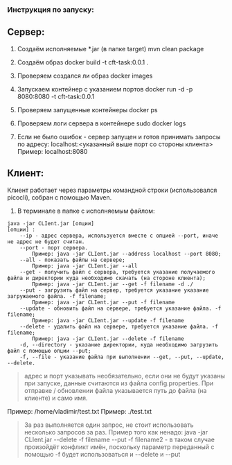 
### Инструкция по запуску:

## Сервер:

1) Создаём исполняемые *.jar (в папке target)
mvn clean package 

2) Создаём образ
docker build -t cft-task:0.0.1 .	

3) Проверяем создался ли образ
docker images

4) Запускаем контейнер с указанием портов
docker run -d -p 8080:8080 -t cft-task:0.0.1 

5) Проверяем запущенные контейнеры
docker ps

6) Проверяем логи сервера в контейнере
sudo docker logs <container id>

7) Если не было ошибок - сервер запущен и готов принимать запросы по адресу:
localhost:<указанный выше порт со стороны клиента>
Пример: localhost:8080


## Клиент:
Клиент работает через параметры командной строки (использовался picocli), собран с помощью Maven.

1) В терминале в папке с исполняемым файлом:
```
java -jar CLIent.jar [опции]
[опции] :
	--ip - адрес сервера, используется вместе с опцией --port, иначе не адрес не будет считан. 
	--port - порт сервера. 
		Пример: java -jar CLIent.jar --address localhost --port 8080;
	--all - показать файлы на сервере;
		Пример: java -jar CLIent.jar --all
	--get - получить файл с сервера, требуется указание получаемого файла и директории куда необходимо скачать (на стороне клиента);
		Пример: java -jar CLIent.jar --get -f filename -d ./
	--put - загрузить файл на сервер, требуется указание указание загружаемого файла. -f filename;
		Пример: java -jar CLIent.jar --put -f filename
	--update - обновить файл на сервере, требуется указание файла. -f filename;
		Пример: java -jar CLIent.jar --update -f filename
	--delete - удалить файл на сервере, требуется указание файла. -f filename;
		Пример: java -jar CLIent.jar --delete -f filename
	-d, --directory - указание директории, куда необходимо загрузить файл с помощью опции --put;
	-f, --file - указание файла при выполнении --get, --put, --update, --delete.
```
> адрес и порт указывать необязательно, если они не будут указаны при запуске, данные считаются из файла config.properties.
> При отправке / обновлении файла указывается путь до файла (на клиенте) и само имя. 

Пример: /home/vladimir/test.txt 
Пример: ./test.txt

> За раз выполняется один запрос, не стоит использовать несколько запросов за раз. 
Пример того как ненадо: java -jar CLIent.jar --delete -f filename --put -f filename2 - в таком случае произойдёт конфликт имён, поскольку параметр переданный с помощью -f будет использоваться и --delete и --put
	






